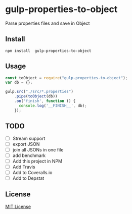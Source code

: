 # gulp-properties-to-object

Parse properties files and save in Object

## Install

```shell
npm install  gulp-properties-to-object
```

## Usage

```javascript
const toObject = require("gulp-properties-to-object");
var db = {};

gulp.src("./src/*.properties")
    .pipe(toObject(db))
    .on('finish', function () {
      console.log('__FINISH__', db);
    });
```

## TODO

- [ ] Stream support
- [ ] export JSON
- [ ] join all JSONs in one file
- [ ] add benchmark
- [ ] Add this project in NPM
- [ ] Add Travis
- [ ] Add to Coveralls.io
- [ ] Add to Depstat

## License

[MIT License](http://en.wikipedia.org/wiki/MIT_License)
